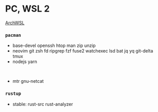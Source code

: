 PC, WSL 2
========
[ArchWSL](https://github.com/yuk7/ArchWSL)

### `pacman`
- base-devel openssh htop man zip unzip
- neovim git zsh fd ripgrep fzf fuse2 watchexec lsd bat jq yq git-delta tmux
- nodejs yarn

&nbsp;

- mtr gnu-netcat

### `rustup`
- stable: rust-src rust-analyzer
